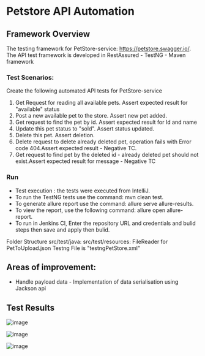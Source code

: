 # Petstore API Automation 

## Framework Overview

The testing framework for PetStore-service: https://petstore.swagger.io/.
The API test framework is developed in RestAssured - TestNG - Maven framework

### Test Scenarios:

Create the following automated API tests for PetStore-service

1. Get Request for reading all available pets. Assert expected result for "available" status
2. Post a new available pet to the store. Assert new pet added.
3. Get request to find the pet by id. Assert expected result for Id and name
4. Update this pet status to "sold". Assert status updated.
5. Delete this pet. Assert deletion.
6. Delete request to delete already deleted pet, operation fails with Error code 404.Assert expected result - Negative TC. 
7. Get request to find pet by the deleted id - already deleted pet should not exist.Assert expected result for message - Negative TC

### Run

- Test execution : the tests were executed from IntelliJ.
- To run the TestNG tests use the command: mvn clean test.
- To generate allure report use the command: allure serve allure-results.
- To view the report, use the following command: allure open allure-report.
- To run in Jenkins CI, Enter the repository URL and credentials and bulid steps then save and apply then bulid.

Folder Structure src/test/java: src/test/resources: FileReader for PetToUpload.json
Testng File is "testngPetStore.xml"
 

## Areas of improvement: 
- Handle payload data - Implementation of data serialisation using Jackson api

## Test Results

![image](https://github.com/user-attachments/assets/a8a116b4-3cf8-42c7-9728-8ffb25df5af2)

![image](https://github.com/user-attachments/assets/63668060-ecb0-4390-a9f4-ecfec0c5530c)

![image](https://github.com/user-attachments/assets/78b3ac26-3918-4b2d-8ab7-21624c4b74b4)

